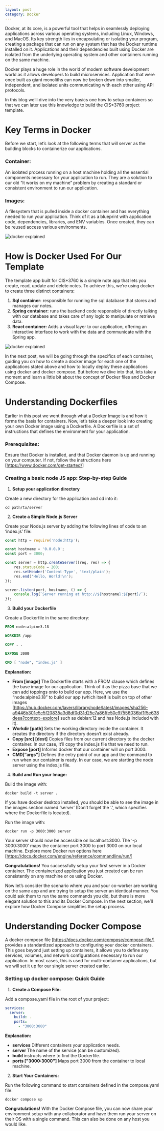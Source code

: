 ```yaml
---
layout: post
category: Docker
---
```


Docker, at its core, is a powerful tool that helps in seamlessly deploying applications across various operating systems, including Linux, Windows, and MacOS. Its key strength lies in encapsulating or isolating your program, creating a package that can run on any system that has the Docker runtime installed on it. Applications and their dependencies built using Docker are isolated from the underlying operating system and other containers running on the same machine.

Docker plays a huge role in the world of modern software development world as it allows developers to build microservices. Application that were once built as giant monoliths can now be broken down into smaller, independent, and isolated units communicating with each other using API protocols.

In this blog we’ll dive into the very basics one how to setup containers so that we can later use this knowledge to build the CIS*3760 project template.

# Key Terms in Docker

Before we start, let’s look at the following terms that will server as the building blocks to containerize our applications.

### Container: 
An isolated process running on a host machine holding all the essential components necessary for your application to run. They are a solution to our old “it works on my machine” problem by creating a standard or consistent environment to run our application.

### Images:
A filesystem that is pulled inside a docker container and has everything needed to run your application. Think of it as a blueprint with application code, dependencies, libraries, and ENV variables. Once created, they can be reused access various environments.

![docker explained](/assets/img/understand-docker.png)

# How is Docker Used For Our Template

The template app built for CIS*3760 is a simple note app that lets you create, read, update and delete notes. To achieve this, we’re using docker to create three distinct containers:

1. **Sql container:** responsible for running the sql database that stores and manages our notes.
2. **Spring container:** runs the backend code responsible of directly talking with our database and takes care of any logic to manipulate or retrieve data.
3. **React container:** Adds a visual layer to our application, offering an interactive interface to work with the data and communicate with the Spring app.

![docker explained](/assets/img/app-setup-1.png)

In the next post, we will be going through the specifics of each container, guiding you on how to create a docker image for each one of the applications stated above and how to locally deploy these applications using docker and docker compose. But before we dive into that, lets take a moment and learn a little bit about the concept of Docker files and Docker Compose.

# Understanding Dockerfiles

Earlier in this post we went through what a Docker Image is and how it forms the basis for containers. Now, let’s take a deeper look into creating your own Docker image using a Dockerfile. A Dockerfile is a set of instructions that defines the environment for your application.

### Prerequisites:

Ensure that Docker is installed, and that Docker daemon is up and running on your computer. If not, follow the instructions here [https://www.docker.com/get-started/]

### Creating a basic node JS app: Step-by-step Guide

1. **Setup your application directory**

Create a new directory for the application and cd into it:

```cd path/to/server```

2. **Create a Simple Node.js Server**

Create your Node.js server by adding the following lines of code to an ‘index.js’ file:

```javascript
const http = require('node:http');

const hostname = '0.0.0.0';
const port = 3000;

const server = http.createServer((req, res) => {
    res.statusCode = 200;
    res.setHeader('Content-Type', 'text/plain');
    res.end('Hello, World!\n');
});

server.listen(port, hostname, () => {
    console.log(`Server running at http://${hostname}:${port}/`);
});
```

3. **Build your Dockerfile**

Create a Dockerfile in the same directory:

```Dockerfile
FROM node:alpine3.18

WORKDIR /app

COPY . .

EXPOSE 3000

CMD [ "node", "index.js" ]
```

**Explanation:**
- **From [image]** The Dockerfile starts with a FROM clause which defines the base image for our application. Think of it as the pizza base that we can add toppings onto to build our app. Here, we use the “node:alpine3.18” to build our app (which itself is built on top of other images [https://hub.docker.com/layers/library/node/latest/images/sha256-a9446b301e5c5f20835a3d8df0d31d25e7a86ffe50e97556036bf1f5e638deea?context=explore] such as debian:12 and has Node.js included with it).
- **Workdir [path]** Sets the working directory inside the container. It creates the directory if the directory doesn’t exist already.
- **Copy [src] [dest]** Copies files from our current directory to the docker container. In our case, it’ll copy the index.js file that we need to run.
- **Expose [port]** Informs docker that our container will on port 3000.
- **CMD[“args”]** Defines the entry point of our app and the command to run when our container is ready. In our case, we are starting the node server using the index.js file.

4. **Build and Run your Image:**

Build the image with:

```docker build -t server .```

If you have docker desktop installed, you should be able to see the image in the images section named ‘server’ (Don’t forget the ‘.’, which specifies where the Dockerfile is located).

Run the image with:

```docker run -p 3000:3000 server```

Your server should now be accessible on localhost:3000. The ‘-p 3000:3000’ maps the container port 3000 to port 3000 on our local machine. Explore more Docker run options here [https://docs.docker.com/engine/reference/commandline/run/]

**Congratulations!** You successfully setup your first server in a Docker container. The containerized application you just created can be run consistently on any machine or os using Docker.

Now let’s consider the scenario where you and your co-worker are working on the same app and are trying to setup the server an identical manner. You could ask them to run the same commands you did, but there is more elegant solution to this and its Docker Compose. In the next section, we’ll explore how Docker Compose simplifies the setup process.

# Understanding Docker Compose

A docker compose file [https://docs.docker.com/compose/compose-file/] provides a standardized approach to configuring your docker containers. This goes beyond just setting up containers, it allows you to define any services, volumes, and network configurations necessary to run our application. In most cases, this is used for multi-container applications, but we will set it up for our single server created earlier.

### Setting up docker compose: Quick Guide

1. **Create a Compose File:**

Add a compose.yaml file in the root of your project:

```yaml
services:
  server:
    build: .
    ports:
      - "3000:3000"
```

**Explanation:**
- **services** Different containers your application needs.
- **server** The name of the service (can be customized).
- **build**  instructs where to find the Dockerfile.
- **ports ["3000:3000"]** Maps port 3000 from the container to local machine.

2. **Start Your Containers:**

Run the following command to start containers defined in the compose.yaml file:

```
docker compose up
```

**Congratulations!** With the Docker Compose file, you can now share your environment setup with any collaborator and have them run your server on their OS with a single command. This can also be done on any host you would like.
